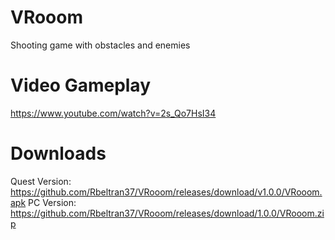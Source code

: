 # VRooom
Shooting game with obstacles and enemies

# Video Gameplay
https://www.youtube.com/watch?v=2s_Qo7HsI34

# Downloads
Quest Version: https://github.com/Rbeltran37/VRooom/releases/download/v1.0.0/VRooom.apk
PC Version: https://github.com/Rbeltran37/VRooom/releases/download/1.0.0/VRooom.zip
